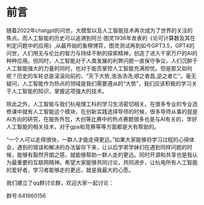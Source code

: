 # 前言

随着2022年chatgpt的问世，大模型以及人工智能技术再次成为了世界的关注的焦点。而人工智能的历史可以追溯到阿兰·图灵1936年发表的《论可计算数及其在判定问题中的应用》,从最开始的象棋博弈，图灵测试再到如今GPT3.5，GPT4的问世，人们用无与伦比的智力与持续不断的探索精神，创造了进入千家万户的AI的种种应用。但同时，人工智能对于人类发展的利弊问题一直保守争议，人们沉醉于人工智能强大的力量的同时，也对于能否掌控人工智能充满担忧。但是那又如何呢？历史的车轮总是滚滚向前的，“天下大势,浩浩汤汤,顺之者昌,逆之者亡”。毫无疑问，人工智能作为热点的领域是我们需要遵从的“大势”，我们应该积极的学习关于人工智能的知识，掌握这项强大的技术。

除此之外，人工智能与我们杭电理工科的学习生活密切相关。在很多专业的专业选修课中就有人工智能这个模块，在创新实践选择导师的时候，很多导师从事的就是AI方向的研究，在服务外包，大创等比赛中的热点赛题很多也是与AI有关的，学好人工智能的相关技术，对于gpa和竞赛等等方面都是大有帮助的。

“一个人可以走得很快，一群人才能走得更远。”如果大家能够将学习过程的心得体会，遇到的错误和解决的办法留存下来，让以后学弟学妹们在遇到同样问题的时候，能够有豁然开朗之感，就能够帮助一群人走的更远。同时开源和共享也是我认为最重要的互联网精神。希望大家能够共同讨论，共同进步，让杭电所有人工智能的爱好者，学习者能够走的更远，就是我最大的心愿。

我们建立了qq群讨论群，欢迎大家一起讨论：

群号:641660156
